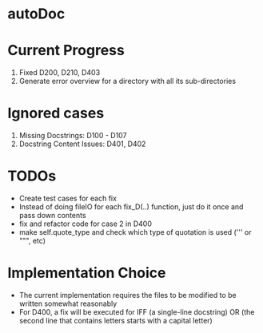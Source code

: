 # autoDoc

# Current Progress
1. Fixed D200, D210, D403 
2. Generate error overview for a directory with all its sub-directories

# Ignored cases
1. Missing Docstrings: D100 - D107
2. Docstring Content Issues: D401, D402

# TODOs
* Create test cases for each fix 
* Instead of doing fileIO for each fix_D(..) function, just do it once and pass down contents 
* fix and refactor code for case 2 in D400
* make self.quote_type and check which type of quotation is used (''' or """, etc) 


# Implementation Choice
* The current implementation requires the files to be modified to be written somewhat reasonably
* For D400, a fix will be executed for IFF (a single-line docstring) OR (the second line that contains letters starts with a capital letter)